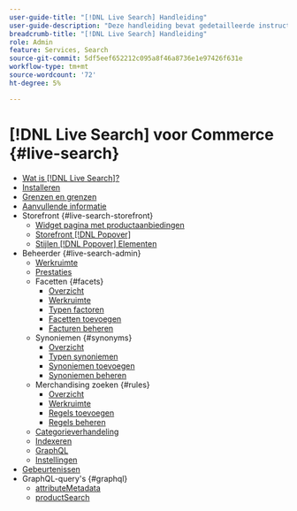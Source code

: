 ```yaml
---
user-guide-title: "[!DNL Live Search] Handleiding"
user-guide-description: "Deze handleiding bevat gedetailleerde instructies voor het gebruik van [!DNL Live Search] uit Adobe Commerce."
breadcrumb-title: "[!DNL Live Search] Handleiding"
role: Admin
feature: Services, Search
source-git-commit: 5df5eef652212c095a8f46a8736e1e97426f631e
workflow-type: tm+mt
source-wordcount: '72'
ht-degree: 5%

---
```


# [!DNL Live Search] voor Commerce {#live-search}

- [Wat is [!DNL Live Search]?](overview.md)
- [Installeren](install.md)
- [Grenzen en grenzen](boundaries-limits.md)
- [Aanvullende informatie](release-notes.md)
- Storefront {#live-search-storefront}
   - [Widget pagina met productaanbiedingen](plp-styling.md)
   - [Storefront [!DNL Popover]](storefront-popover.md)
   - [Stijlen [!DNL Popover] Elementen](storefront-popover-styling.md)
- Beheerder {#live-search-admin}
   - [Werkruimte](workspace.md)
   - [Prestaties](performance.md)
   - Facetten {#facets}
      - [Overzicht](facets.md)
      - [Werkruimte](faceting-workspace.md)
      - [Typen factoren](facets-type.md)
      - [Facetten toevoegen](facets-add.md)
      - [Facturen beheren](facets-manage.md)
   - Synoniemen {#synonyms}
      - [Overzicht](synonyms.md)
      - [Typen synoniemen](synonyms-type.md)
      - [Synoniemen toevoegen](synonyms-add.md)
      - [Synoniemen beheren](synonyms-manage.md)
   - Merchandising zoeken {#rules}
      - [Overzicht](rules.md)
      - [Werkruimte](rules-workspace.md)
      - [Regels toevoegen](rules-add.md)
      - [Regels beheren](rules-manage.md)
   - [Categorieverhandeling](category-merch.md)
   - [Indexeren](indexing.md)
   - [GraphQL](graphql.md)
   - [Instellingen](settings.md)
- [Gebeurtenissen](events.md)
- GraphQL-query&#39;s {#graphql}
   - [attributeMetadata](https://developer.adobe.com/commerce/services/graphql/live-search/attribute-metadata/)
   - [productSearch](https://developer.adobe.com/commerce/services/graphql/live-search/product-search/)